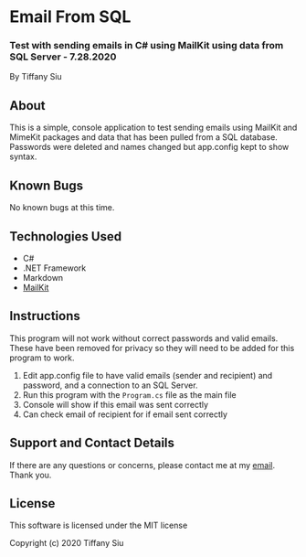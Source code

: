﻿# Email From SQL

### Test with sending emails in C# using MailKit using data from SQL Server - 7.28.2020

By Tiffany Siu

## About

This is a simple, console application to test sending emails using MailKit and MimeKit packages and data that has been pulled from a SQL database.  Passwords were deleted and names changed but app.config kept to show syntax.

## Known Bugs

No known bugs at this time.

## Technologies Used

- C#
- .NET Framework
- Markdown
- [MailKit](https://github.com/jstedfast/MailKit)

## Instructions
This program will not work without correct passwords and valid emails.  These have been removed for privacy so they will need to be added for this program to work.

1. Edit app.config file to have valid emails (sender and recipient) and password, and a connection to an SQL Server.
2. Run this program with the `Program.cs` file as the main file
3. Console will show if this email was sent correctly
4. Can check email of recipient for if email sent correctly

## Support and Contact Details
If there are any questions or concerns, please contact me at my [email](tsiu88@gmail.com).  Thank you.

## License
This software is licensed under the MIT license

Copyright (c) 2020 Tiffany Siu
